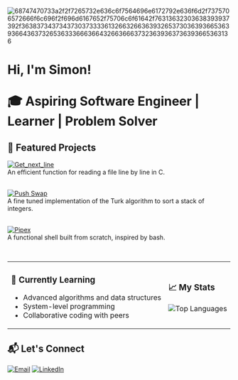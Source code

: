 ![68747470733a2f2f7265732e636c6f7564696e6172792e636f6d2f7375706572666f6c696f2f696d6167652f75706c6f61642f76313632303638393937392f363837343734373037333361326632663639326537303639366536393664363732653633366636643266366637323639363736393665363136](https://user-images.githubusercontent.com/58959408/232639433-cb0aea21-66f0-4508-a771-85e2089c5a87.gif)

<h1>Hi, I'm Simon! <br/><br/>🎓 Aspiring Software Engineer | Learner</a> | Problem Solver</a></h1>

## 🚀 Featured Projects  

[![Get_next_line](https://github-readme-stats.vercel.app/api/pin/?username=Simonnawara&repo=Get_Next_line&theme=onedark)](https://github.com/Simonnawara/get_next_line)
<br/>An efficient function for reading a file line by line in C.
<br/> <br/>

[![Push Swap](https://github-readme-stats.vercel.app/api/pin/?username=Simonnawara&repo=Push_Swap&theme=onedark)](https://github.com/Simonnawara/push_swap)
<br/>A fine tuned implementation of the Turk algorithm to sort a stack of integers.
<br/> <br/>

[![Pipex](https://github-readme-stats.vercel.app/api/pin/?username=Simonnawara&repo=Pipex&theme=onedark)](https://github.com/Simonnawara/pipex)
<br/>A functional shell built from scratch, inspired by bash.
<br/> <br/>

##   

<table>
  <tr>
    <td>
      <h3>🌱 Currently Learning</h3>
      <ul>
        <li>Advanced algorithms and data structures</li>
        <li>System-level programming</li>
        <li>Collaborative coding with peers</li>
      </ul>
    </td>
    <td>
      <h3>📈 My Stats</h3>
      <p align="center">
        <img src="https://github-readme-stats.vercel.app/api/top-langs/?username=Simonnawara&layout=compact&theme=radical" alt="Top Languages" />
      </p>
    </td>
  </tr>
</table>

## 📬 Let's Connect

[![Email](https://img.shields.io/badge/-Email-D14836?style=flat-square&logo=gmail&logoColor=white)](mailto:sim.nawara@gmail.com)
[![LinkedIn](https://img.shields.io/badge/-LinkedIn-blue?style=flat-square&logo=linkedin)](https://www.linkedin.com/in/simon-nawara-24762a2b6/)  
